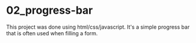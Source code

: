 # 02_progress-bar
This project was done using html/css/javascript.
It's a simple progress bar that is often used when filling a form.
